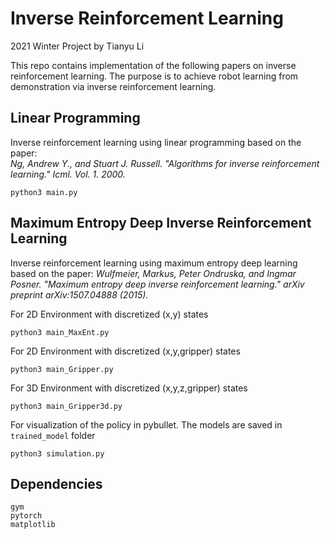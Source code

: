 # Inverse Reinforcement Learning
2021 Winter Project by Tianyu Li

This repo contains implementation of the following papers on inverse reinforcement learning. The purpose is to achieve robot learning from demonstration via inverse reinforcement learning.


## Linear Programming
Inverse reinforcement learning using linear programming based on the paper:  
*Ng, Andrew Y., and Stuart J. Russell. "Algorithms for inverse reinforcement learning." Icml. Vol. 1. 2000.*

```
python3 main.py
```

## Maximum Entropy Deep Inverse Reinforcement Learning
Inverse reinforcement learning using maximum entropy deep learning based on the paper:
*Wulfmeier, Markus, Peter Ondruska, and Ingmar Posner. "Maximum entropy deep inverse reinforcement learning." arXiv preprint arXiv:1507.04888 (2015).*

For 2D Environment with discretized (x,y) states
```
python3 main_MaxEnt.py
```

For 2D Environment with discretized (x,y,gripper) states
```
python3 main_Gripper.py
```

For 3D Environment with discretized (x,y,z,gripper) states
```
python3 main_Gripper3d.py
```

For visualization of the policy in pybullet. The models are saved in ```trained_model``` folder
```
python3 simulation.py
```

## Dependencies
```
gym
pytorch
matplotlib
```



